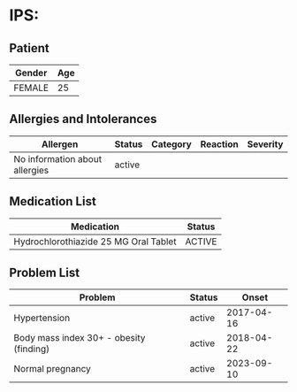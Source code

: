 # IPS:

## Patient

|Gender|Age|
|---|---|
|FEMALE|25|

## Allergies and Intolerances

|Allergen|Status|Category|Reaction|Severity|
|---|---|---|---|---|
|No information about allergies|active||||

## Medication List

|Medication|Status|
|---|---|
|Hydrochlorothiazide 25 MG Oral Tablet|ACTIVE|

## Problem List

|Problem|Status|Onset|
|---|---|---|
|Hypertension|active|2017-04-16|
|Body mass index 30+ - obesity (finding)|active|2018-04-22|
|Normal pregnancy|active|2023-09-10|
